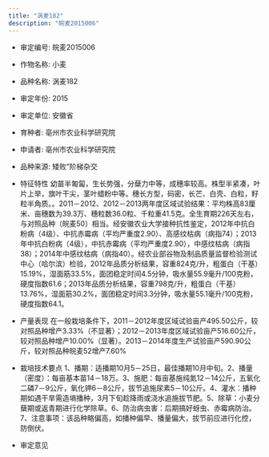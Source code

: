 ```yaml
---
title: "涡麦182"
description: "皖麦2015006"
---
```

* 审定编号:  皖麦2015006

*  作物名称:  小麦

*  品种名称:  涡麦182

*  审定年份:  2015

*  审定单位:  安徽省

* 育种者:  亳州市农业科学研究院

*  申请者:  亳州市农业科学研究院

*  品种来源:  矮败”阶梯杂交


*  特征特性
幼苗半匍匐，生长势强，分蘖力中等，成穗率较高。株型半紧凑，叶片上举，旗叶干尖，茎叶蜡粉中等。穗长方型，码密，长芒、白壳、白粒，籽粒半角质。。2011－2012、2012－2013两年度区域试验结果：平均株高83厘米、亩穗数为39.3万、穗粒数36.0粒、千粒重41.5克。全生育期226天左右，与对照品种（皖麦50）相当。经安徽农业大学接种抗性鉴定，2012年中抗白粉病（4级）、中抗赤霉病（平均严重度2.90）、高感纹枯病（病指74）；2013年中抗白粉病（4级），中抗赤霉病（平均严重度2.90），中感纹枯病（病指38）；2014年中感纹枯病（病指40）。经农业部谷物及制品质量监督检验测试中心（哈尔滨）检验，2012年品质分析结果，容重824克/升，粗蛋白（干基）15.19%，湿面筋33.5%，面团稳定时间4.5分钟，吸水量55.9毫升/100克粉，硬度指数61.6；2013年品质分析结果，容重798克/升，粗蛋白（干基）13.76%，湿面筋30.2%，面团稳定时间3.3分钟，吸水量55.1毫升/100克粉，硬度指数64.1。


*  产量表现
在一般栽培条件下，2011－2012年度区域试验亩产495.50公斤，较对照品种增产3.33%（不显著）；2012－2013年度区域试验亩产516.60公斤，较对照品种增产10.00%（显著）。2013－2014年度生产试验亩产590.90公斤，较对照品种皖麦52增产7.60%


*  栽培技术要点
1、播期：适播期10月5－25日，最佳播期10月中旬。2、播量（密度）：每亩基本苗14－18万。3、施肥：每亩基施纯氮12－14公斤，五氧化二磷7－9公斤，氧化钾6－8公斤，拔节追施尿素5－10公斤。4、灌水：播种期如遇干旱需造墒播种，3月下旬趁降雨或浇水追施拔节肥。5、除草：小麦分蘖期或返青期进行化学除草。6、防治病虫害：后期搞好蚜虫、赤霉病防治。7、注意事项：该品种略偏高，如播种偏早、播量偏大，拔节前应进行化控，防倒伏。


*  审定意见

